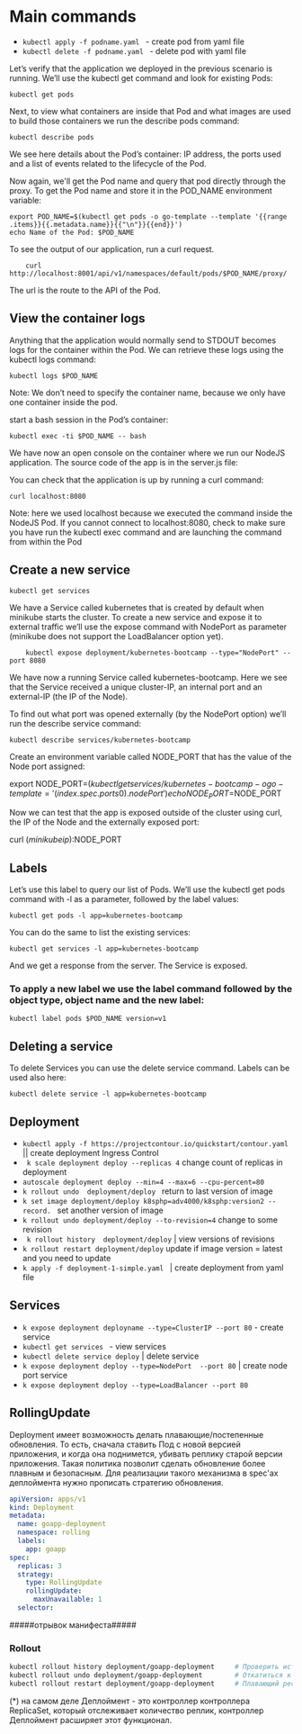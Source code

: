 # Main commands 

- ```kubectl apply -f podname.yaml ``` - create pod from yaml file
- ```kubectl delete -f podname.yaml ``` - delete pod with yaml file



Let’s verify that the application we deployed in the previous scenario is running. We’ll use the kubectl get command and look for existing Pods:

    kubectl get pods

Next, to view what containers are inside that Pod and what images are used to build those containers we run the describe pods command:

    kubectl describe pods

We see here details about the Pod’s container: IP address, the ports used and a list of events related to the lifecycle of the Pod.


Now again, we'll get the Pod name and query that pod directly through the proxy. To get the Pod name and store it in the POD_NAME environment variable:

    export POD_NAME=$(kubectl get pods -o go-template --template '{{range .items}}{{.metadata.name}}{{"\n"}}{{end}}')
    echo Name of the Pod: $POD_NAME

To see the output of our application, run a curl request.

        curl http://localhost:8001/api/v1/namespaces/default/pods/$POD_NAME/proxy/
        
The url is the route to the API of the Pod.


## View the container logs
Anything that the application would normally send to STDOUT becomes logs for the container within the Pod. We can retrieve these logs using the kubectl logs command:

    kubectl logs $POD_NAME

Note: We don’t need to specify the container name, because we only have one container inside the pod.

start a bash session in the Pod’s container:

    kubectl exec -ti $POD_NAME -- bash

We have now an open console on the container where we run our NodeJS application. The source code of the app is in the server.js file:


You can check that the application is up by running a curl command:

    curl localhost:8080

Note: here we used localhost because we executed the command inside the NodeJS Pod. If you cannot connect to localhost:8080, check to make sure you have run the kubectl exec command and are launching the command from within the Pod


## Create a new service

    kubectl get services
    
We have a Service called kubernetes that is created by default when minikube starts the cluster. To create a new service and expose it to external traffic we’ll use the expose command with NodePort as parameter (minikube does not support the LoadBalancer option yet).

        kubectl expose deployment/kubernetes-bootcamp --type="NodePort" --port 8080
        
We have now a running Service called kubernetes-bootcamp. Here we see that the Service received a unique cluster-IP, an internal port and an external-IP (the IP of the Node).

To find out what port was opened externally (by the NodePort option) we’ll run the describe service command:

    kubectl describe services/kubernetes-bootcamp
    
Create an environment variable called NODE_PORT that has the value of the Node port assigned:

export NODE_PORT=$(kubectl get services/kubernetes-bootcamp -o go-template='{{(index .spec.ports 0).nodePort}}')
echo NODE_PORT=$NODE_PORT

Now we can test that the app is exposed outside of the cluster using curl, the IP of the Node and the externally exposed port:

curl $(minikube ip):$NODE_PORT

## Labels

Let’s use this label to query our list of Pods. We’ll use the kubectl get pods command with -l as a parameter, followed by the label values:

    kubectl get pods -l app=kubernetes-bootcamp

You can do the same to list the existing services:

    kubectl get services -l app=kubernetes-bootcamp
And we get a response from the server. The Service is exposed.


### To apply a new label we use the label command followed by the object type, object name and the new label:

    kubectl label pods $POD_NAME version=v1
    
## Deleting a service

To delete Services you can use the delete service command. Labels can be used also here:

    kubectl delete service -l app=kubernetes-bootcamp


## Deployment

- ```kubectl apply -f https://projectcontour.io/quickstart/contour.yaml ``` || create  deployment Ingress Control
- ``` k scale deployment deploy --replicas 4``` change count of replicas in deployment 
- ``` autoscale deployment deploy --min=4 --max=6 --cpu-percent=80  ``` 
- ```k rollout undo  deployment/deploy ```    return to last version of image
- ```k set image deployment/deploy k8sphp=adv4000/k8sphp:version2 --record. ```   set another version of image
- ```k rollout undo deployment/deploy --to-revision=4```     change to some revision
- ``` k rollout history  deployment/deploy```      |    view versions of revisions
- ```k rollout restart deployment/deploy```      update if image version = latest and you need to update
- ```k apply -f deployment-1-simple.yaml ```       | create deployment from yaml file 


## Services

- ```k expose deployment deployname --type=ClusterIP --port 80``` - create service
- ```kubectl get services ``` - view services
- ``` kubectl delete service deploy ```     |   delete service
- ```k expose deployment deploy --type=NodePort  --port 80```    | create node port service
- ```k expose deployment deploy --type=LoadBalancer --port 80```

## RollingUpdate

Deployment имеет возможность делать плавающие/постепенные обновления. То есть, сначала ставить Под с новой версией приложения, и когда она поднимется, убивать реплику старой версии приложения. Такая политика позволит сделать обновление более плавным и безопасным. Для реализации такого механизма в spec'ах деплоймента нужно прописать стратегию обновления.

```yaml
apiVersion: apps/v1
kind: Deployment
metadata:
  name: goapp-deployment
  namespace: rolling
  labels:
    app: goapp
spec:
  replicas: 3
  strategy:
    type: RollingUpdate
    rollingUpdate:
      maxUnavailable: 1
  selector:
```  

#####отрывок манифеста#####

### Rollout

```bash
kubectl rollout history deployment/goapp-deployment     # Проверить историю деплоймента
kubectl rollout undo deployment/goapp-deployment        # Откатиться к предыдущей версии деплоймента
kubectl rollout restart deployment/goapp-deployment     # Плавающий рестарт Подов в деплойменте 
``` 

(*)  на самом деле Деплоймент - это контроллер контроллера ReplicaSet, который отслеживает количество реплик, контроллер Деплоймент расширяет этот функционал. 

